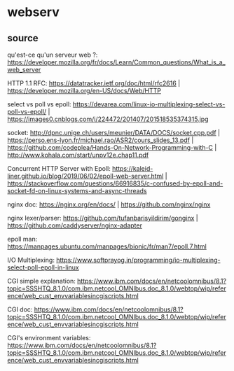 # webserv

## source

qu'est-ce qu'un serveur web ?:
	https://developer.mozilla.org/fr/docs/Learn/Common_questions/What_is_a_web_server

HTTP 1.1 RFC:
	https://datatracker.ietf.org/doc/html/rfc2616	|	
	https://developer.mozilla.org/en-US/docs/Web/HTTP

select vs poll vs epoll:
	https://devarea.com/linux-io-multiplexing-select-vs-poll-vs-epoll/	|	
	https://images0.cnblogs.com/i/224472/201407/201518535374315.jpg

socket:
	http://dpnc.unige.ch/users/meunier/DATA/DOCS/socket.cpp.pdf	|	
	https://perso.ens-lyon.fr/michael.rao/ASR2/cours_slides_13.pdf	|
	https://github.com/codeplea/Hands-On-Network-Programming-with-C	|
	http://www.kohala.com/start/unpv12e.chap11.pdf

Concurrent HTTP Server with Epoll:
	https://kaleid-liner.github.io/blog/2019/06/02/epoll-web-server.html	|
	https://stackoverflow.com/questions/66916835/c-confused-by-epoll-and-socket-fd-on-linux-systems-and-async-threads

nginx doc:
	https://nginx.org/en/docs/	|
	https://github.com/nginx/nginx

nginx lexer/parser:
	https://github.com/tufanbarisyildirim/gonginx	|
	https://github.com/caddyserver/nginx-adapter

epoll man:
	https://manpages.ubuntu.com/manpages/bionic/fr/man7/epoll.7.html

I/O Multiplexing:
	https://www.softprayog.in/programming/io-multiplexing-select-poll-epoll-in-linux

CGI simple explanation:
	https://www.ibm.com/docs/en/netcoolomnibus/8.1?topic=SSSHTQ_8.1.0/com.ibm.netcool_OMNIbus.doc_8.1.0/webtop/wip/reference/web_cust_envvariablesincgiscripts.html

CGI doc:
	https://www.ibm.com/docs/en/netcoolomnibus/8.1?topic=SSSHTQ_8.1.0/com.ibm.netcool_OMNIbus.doc_8.1.0/webtop/wip/reference/web_cust_envvariablesincgiscripts.html

CGI's environment variables:
	https://www.ibm.com/docs/en/netcoolomnibus/8.1?topic=SSSHTQ_8.1.0/com.ibm.netcool_OMNIbus.doc_8.1.0/webtop/wip/reference/web_cust_envvariablesincgiscripts.html

